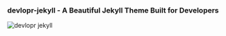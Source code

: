 ### devlopr-jekyll - A Beautiful Jekyll Theme Built for Developers


![devlopr jekyll](https://github.com/sujaykundu777)


